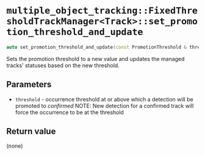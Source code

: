 # `multiple_object_tracking::FixedThresholdTrackManager<Track>::set_promotion_threshold_and_update`

```cpp
auto set_promotion_threshold_and_update(const PromotionThreshold & threshold) noexcept -> void;
```

Sets the promotion threshold to a new value and updates the managed tracks' statuses based on the new threshold.

## Parameters

- `threshold` - occurrence threshold at or above which a detection will be promoted to _confirmed_
    NOTE: New detection for a confirmed track will force the occurrence to be at the threshold

## Return value

(none)
